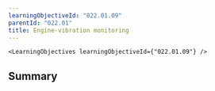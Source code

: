 ```yaml
---
learningObjectiveId: "022.01.09"
parentId: "022.01"
title: Engine-vibration monitoring
---
```


```tsx eval
<LearningObjectives learningObjectiveId={"022.01.09"} />
```

## Summary
